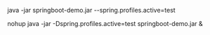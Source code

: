 
java -jar springboot-demo.jar --spring.profiles.active=test

nohup  java -jar -Dspring.profiles.active=test springboot-demo.jar &

